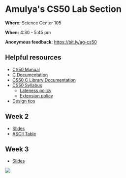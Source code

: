 # Amulya's CS50 Lab Section

**Where:** Science Center 105

**When:** 4:30 - 5:45 pm 

**Anonymous feedback:** https://bit.ly/ag-cs50

## Helpful resources
- [CS50 Manual](https://manual.cs50.io)
- [C Documentation](https://devdocs.io/c/)
- [CS50 C Library Documentation](https://cs50.readthedocs.io/libraries/cs50/c/)
- [CS50 Syllabus](https://cs50.harvard.edu/college/2022/fall/syllabus/)
  - [Lateness policy](https://cs50.harvard.edu/college/2022/fall/syllabus/#lateness-policy)
  - [Extension policy](https://cs50.harvard.edu/college/2022/fall/syllabus/#extensions)
- [Design tips](https://docs.google.com/presentation/d/1L8Bw9KUt_Sw9l4whg8iaz0kqXfZ5ekebmYKhyrgMSCc/edit?usp=sharing)

## Week 2
- [Slides](https://docs.google.com/presentation/d/1bnXviUxpH_br8jrgA8yDMW9iCFLZXl2U2BICS_BuSE8/edit?usp=sharing)
- [ASCII Table](https://www.asciitable.com)

## Week 3
- [Slides](https://docs.google.com/presentation/d/1FTZFORG3fneUbPVrrJo3LgzhKPIlKdFM5A_bEUp1JFg/edit?usp=sharing)

![](https://c.tenor.com/PV4JW2bMnBIAAAAC/pink-heart.gif)
